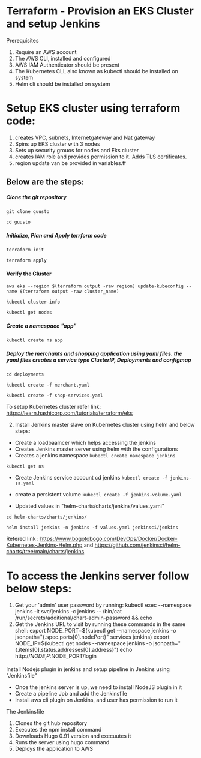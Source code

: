 # Terraform - Provision an EKS Cluster and setup Jenkins

Prerequisites
1. Require an AWS account
2. The AWS CLI, installed and configured
3. AWS IAM Authenticator should be present
4. The Kubernetes CLI, also known as kubectl should be installed on system
5. Helm cli should be installed on system

# Setup EKS cluster using terraform code:
1. creates VPC, subnets, Internetgateway and Nat gateway
2. Spins up EKS cluster with 3 nodes
3. Sets up security grouos for nodes and Eks cluster
4. creates IAM role and provides permission to it. Adds TLS certificates.
5. region update van be provided in variables.tf

## Below are the steps:
##### Clone the git repository
`git clone guusto`

`cd guusto`

##### Initialize, Plan and Apply terrform code


`terraform init`

`terraform apply`


#### Verify the Cluster

`aws eks --region $(terraform output -raw region) update-kubeconfig --name $(terraform output -raw cluster_name)`

`kubectl cluster-info`

`kubectl get nodes`

##### Create a namespace "app"
`kubectl create ns app`

##### Deploy the merchants and shopping application using yaml files. the yaml files creates a service type ClusterIP, Deployments and configmap 

`cd deployments`

`kubectl create -f merchant.yaml`

`kubectl create -f shop-services.yaml`


To setup Kubernetes cluster refer link: https://learn.hashicorp.com/tutorials/terraform/eks

2. Install Jenkins master slave on Kubernetes cluster using helm and below steps:
- Create a loadbaalncer which helps accessing the jenkins
- Creates Jenkins master server using helm with the configurations
- Creates a jenkins namespace
`kubectl create namespace jenkins`

`kubectl get ns`

- Create Jenkins service account
cd jenkins
`kubectl create -f jenkins-sa.yaml`

- create a persistent volume
`kubectl create -f jenkins-volume.yaml`

- Updated values in "helm-charts/charts/jenkins/values.yaml"


`cd helm-charts/charts/jenkins/`

`helm install jenkins -n jenkins -f values.yaml jenkinsci/jenkins`


Refered link : https://www.bogotobogo.com/DevOps/Docker/Docker-Kubernetes-Jenkins-Helm.php and https://github.com/jenkinsci/helm-charts/tree/main/charts/jenkins

# To access the Jenkins server follow below steps:

1. Get your 'admin' user password by running:
  kubectl exec --namespace jenkins -it svc/jenkins -c jenkins -- /bin/cat /run/secrets/additional/chart-admin-password && echo
2. Get the Jenkins URL to visit by running these commands in the same shell:
  export NODE_PORT=$(kubectl get --namespace jenkins -o jsonpath="{.spec.ports[0].nodePort}" services jenkins)
  export NODE_IP=$(kubectl get nodes --namespace jenkins -o jsonpath="{.items[0].status.addresses[0].address}")
  echo http://$NODE_IP:$NODE_PORT/login

Install Nodejs plugin in jenkins and setup pipeline in Jenkins using "Jenkinsfile"
- Once the jenkins server is up, we need to install NodeJS plugin in it
- Create a pipeline Job and add the Jenkinsfile
- Install aws cli plugin on Jenkins, and user has permission to run it

The Jenkinsfile
1. Clones the git hub repository
2. Executes the npm install command
3. Downloads Hugo 0.91 version and execuutes it
4. Runs the server using hugo command
5. Deploys the application to AWS


